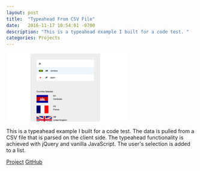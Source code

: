 ```yaml
---
layout: post
title:  "Typeahead From CSV File"
date:   2016-11-17 10:54:01 -0700
description: "This is a typeahead example I built for a code test. "
categories: Projects
---
```

![Typeahead Example image](/assets/project-autoCountry.png "Typeahead Example")

This is a typeahead example I built for a code test. The data is pulled from a CSV file that is parsed on the client side. The typeahead functionality is achieved with jQuery and vanilla JavaScript. The user's selection is added to a list.

<a href="/projects/autoCountry/index.html" class="btn btn-green" role="button" target="_blank">Project</a>
<a href="https://github.com/ggrumbley/ggrumbley.github.io/tree/master/projects/autoCountry" class="btn btn-blue" role="button" target="_blank">GitHub</a>
